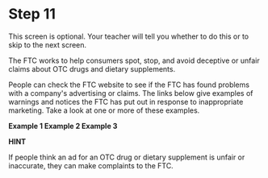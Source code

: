 # Step 11

This screen is optional. Your teacher will tell you whether to do this or to skip to the next screen. 

The FTC works to help consumers spot, stop, and avoid deceptive or unfair claims about OTC drugs and dietary supplements. 

People can check the FTC website to see if the FTC has found problems with a company's advertising or claims. The links below give examples of warnings and notices the FTC has put out in response to inappropriate marketing. Take a look at one or more of these examples.

**Example 1  Example 2    Example 3**
<!--needs link(s)!-->

**HINT**
<!--needs link(s)!-->


If people think an ad for an OTC drug or dietary supplement is unfair or inaccurate, they can make complaints to the FTC. 